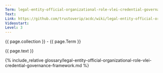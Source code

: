 ```yaml
---
Term: legal-entity-official-organizational-role-vlei-credential-governance-framework
Text: 
Link: https://github.com/trustoverip/acdc/wiki/legal-entity-official-organizational-role-vlei-credential-governance-framework
Videostart: 
Level: 3
---
```


{{ page.collection }} - {{ page.Term }}

   {{ page.text }}

{% include_relative glossary/legal-entity-official-organizational-role-vlei-credential-governance-framework.md %}
